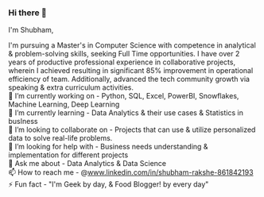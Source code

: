 ### Hi there 👋


I'm Shubham,

I'm pursuing a Master's in Computer Science with competence in analytical & problem-solving skills, seeking Full Time opportunities. I have over 2 years of productive professional experience in collaborative projects, wherein I achieved resulting in significant 85% improvement in operational efficiency of team. Additionally, advanced the tech community growth via speaking & extra curriculum activities.<br>
🔭 I’m currently working on - Python, SQL, Excel, PowerBI, Snowflakes, Machine Learning, Deep Learning<br>
🌱 I’m currently learning - Data Analytics & their use cases & Statistics in busIness<br>
👯 I’m looking to collaborate on - Projects that can use & utilize personalized data to solve real-life problems.<br>
🤔 I’m looking for help with - Business needs understanding & implementation for different projects<br>
💬 Ask me about - Data Analytics & Data Science<br>
📫 How to reach me - @www.linkedin.com/in/shubham-rakshe-861842193<br>
⚡ Fun fact - "I'm Geek by day, & Food Blogger! by every day"<br>


